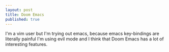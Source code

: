 ```yaml
---
layout: post
title: Doom Emacs
published: true
---
```

I'm a vim user but I'm trying out emacs, because emacs key-bindings are literally painful I'm using evil mode and I think that Doom Emacs has a lot of interesting features.

